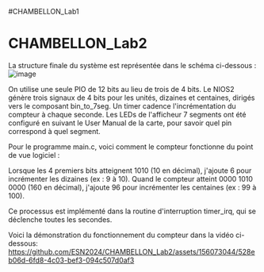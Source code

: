 #CHAMBELLON_Lab1
# CHAMBELLON_Lab2

La structure finale du système est représentée dans le schéma ci-dessous :
![image](https://github.com/ESN2024/CHAMBELLON_Lab2/assets/156073044/2e4748b2-1a8b-4c25-b6c1-977bf86154b6)
 
On utilise une seule PIO de 12 bits au lieu de trois de 4 bits. 
Le NIOS2 génère trois signaux de 4 bits pour les unités, dizaines et centaines, dirigés vers le composant bin_to_7seg. 
Un timer cadence l'incrémentation du compteur à chaque seconde.
Les LEDs de l'afficheur 7 segments ont été configuré en suivant le User Manual de la carte, pour savoir quel pin correspond à quel segment.

Pour le programme main.c, voici comment le compteur fonctionne du point de vue logiciel :

Lorsque les 4 premiers bits atteignent 1010 (10 en décimal), j'ajoute 6 pour incrémenter les dizaines (ex : 9 à 10).
Quand le compteur atteint 0000 1010 0000 (160 en décimal), j'ajoute 96 pour incrémenter les centaines (ex : 99 à 100).

Ce processus est implémenté dans la routine d'interruption timer_irq, qui se déclenche toutes les secondes.

Voici la démonstration du fonctionnement du compteur dans la vidéo ci-dessous:
https://github.com/ESN2024/CHAMBELLON_Lab2/assets/156073044/528eb06d-6fd8-4c03-bef3-094c507d0af3

